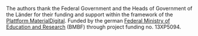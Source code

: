 The authors thank the Federal Government and the Heads of Government of the Länder for their funding and support within the framework of the [Plattform MaterialDigital](https://www.materialdigital.de/). Funded by the german [Federal Ministry of Education and Research](https://www.bmbf.de/bmbf/en) (BMBF) through project funding no. 13XP5094.
